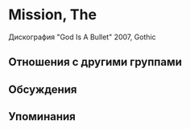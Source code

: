 # Mission, The

Дискография
"God Is A Bullet" 2007, Gothic

## Отношения с другими группами


## Обсуждения


## Упоминания

